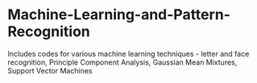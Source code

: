 # Machine-Learning-and-Pattern-Recognition
Includes codes for various machine learning techniques - letter and face recognition, Principle Component Analysis, Gaussian Mean Mixtures, Support Vector Machines
